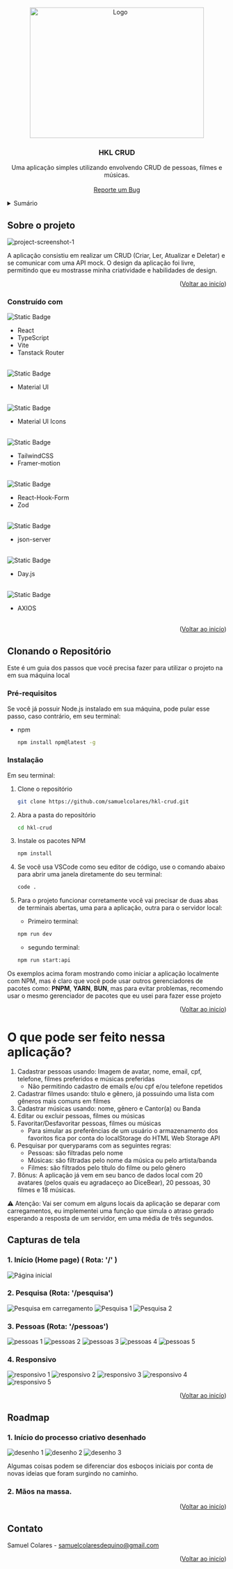 <a name="readme-top"></a>

<br />
<div align="center">
  <a href="https://github.com/github_username/repo_name">
    <img src="https://camo.githubusercontent.com/2366b34bb903c09617990fb5fff4622f3e941349e846ddb7e73df872a9d21233/68747470733a2f2f63646e2e6472696262626c652e636f6d2f75736572732f3733303730332f73637265656e73686f74732f363538313234332f6176656e746f2e676966" alt="Logo" width="400" height="300">
  </a>

<h3 align="center">HKL CRUD</h3>

  <p align="center">
    Uma aplicação simples utilizando envolvendo CRUD de pessoas, filmes e músicas.
    <br />
    <br />
     <a href="https://github.com/samuelcolares/hkl-crud/issues">Reporte um Bug</a>
  </p>
</div>

<details>
  <summary>Sumário</summary>
  <ol>
    <li>
      <a href="#sobre-o-projeto">Sobre o projeto</a>
      <ul>
        <li><a href="#construído-com">Construído com</a></li>
      </ul>
    </li>
    <li>
      <a href="#clonando-o-repositório">Clonando o Repositório</a>
      <ul>
        <li><a href="#pré-requisitos">Pré-requisitos</a></li>
        <li><a href="#instalação">Instalação</a></li>
      </ul>
    </li>
    <li><a href="#exemplos-de-uso-e-explicações">Exemplos de uso e explicações</a></li>
    <li><a href="#roadmap">Roadmap</a></li>
    <li><a href="#contato">Contato</a></li>
  </ol>
</details>

<!-- ABOUT THE PROJECT -->

## Sobre o projeto

![project-screenshot-1][header]

A aplicação consistiu em realizar um CRUD (Criar, Ler, Atualizar e Deletar) e se comunicar com uma API mock. O design da aplicação foi livre, permitindo que eu mostrasse minha criatividade e habilidades de design.

<p align="right">(<a href="#readme-top">Voltar ao inicío</a>)</p>

### Construído com

![Static Badge](https://img.shields.io/badge/CORE-8A2BE2)

- React
- TypeScript
- Vite
- Tanstack Router
  <br/><br/>

![Static Badge](https://img.shields.io/badge/UI-0070f0)

- Material UI
  <br/><br/>

![Static Badge](https://img.shields.io/badge/ICONS-1d1d1d)

- Material UI Icons
  <br/><br/>

![Static Badge](https://img.shields.io/badge/STYLING%20AND%20ADITIONAL%20EFFECTS-2f7e74)

- TailwindCSS
- Framer-motion
  <br/><br/>

![Static Badge](https://img.shields.io/badge/FORMS%20AND%20VALIDATION-4171d9)

- React-Hook-Form
- Zod
  <br/><br/>

![Static Badge](https://img.shields.io/badge/API%20MOCK-ee4648)

- json-server
  <br/><br/>

![Static Badge](https://img.shields.io/badge/DATA%20FETCHING-ff4128)

- Day.js
  <br/><br/>

![Static Badge](https://img.shields.io/badge/HTTPS%20LIBRARY-3a2f69)

- AXIOS
  <br/><br/>

<p align="right">(<a href="#readme-top">Voltar ao inicío</a>)</p>

<!-- GETTING STARTED -->

## Clonando o Repositório

Este é um guia dos passos que você precisa fazer para utilizar o projeto na em sua máquina local

### Pré-requisitos

Se você já possuir Node.js instalado em sua máquina, pode pular esse passo, caso contrário, em seu terminal:

- npm
  ```sh
  npm install npm@latest -g
  ```

### Instalação

Em seu terminal:

1. Clone o repositório
   ```sh
   git clone https://github.com/samuelcolares/hkl-crud.git
   ```
2. Abra a pasta do repositório
   ```sh
   cd hkl-crud
   ```
3. Instale os pacotes NPM

   ```sh
   npm install
   ```

4. Se você usa VSCode como seu editor de código, use o comando abaixo para abrir uma janela diretamente do seu terminal:

   ```sh
   code .
   ```

5. Para o projeto funcionar corretamente você vai precisar de duas abas de terminais abertas, uma para a aplicação, outra para o servidor local:
   - Primeiro terminal:
   ```sh
   npm run dev
   ```
   - segundo terminal:
   ```sh
   npm run start:api
   ```

Os exemplos acima foram mostrando como iniciar a aplicação localmente com NPM, mas é claro que você pode usar outros gerenciadores de pacotes como: **PNPM**, **YARN**, **BUN**, mas para evitar problemas, recomendo usar o mesmo gerenciador de pacotes que eu usei para fazer esse projeto

<p align="right">(<a href="#readme-top">Voltar ao inicío</a>)</p>

<!-- USAGE EXAMPLES -->

# O que pode ser feito nessa aplicação?

1.  Cadastrar pessoas usando: Imagem de avatar, nome, email, cpf, telefone, filmes preferidos e músicas preferidas
    - Não permitindo cadastro de emails e/ou cpf e/ou telefone repetidos
2.  Cadastrar filmes usando: título e gênero, já possuindo uma lista com gêneros mais comuns em filmes
3.  Cadastrar músicas usando: nome, gênero e Cantor(a) ou Banda
4.  Editar ou excluir pessoas, filmes ou músicas
5.  Favoritar/Desfavoritar pessoas, filmes ou músicas
    - Para simular as preferências de um usuário o armazenamento dos favoritos fica por conta do localStorage do HTML Web Storage API
6.  Pesquisar por queryparams com as seguintes regras:
    - Pessoas: são filtradas pelo nome
    - Músicas: são filtradas pelo nome da música ou pelo artista/banda
    - Filmes: são filtrados pelo título do filme ou pelo gênero
7.  Bônus: A aplicação já vem em seu banco de dados local com 20 avatares (pelos quais eu agradaceço ao DiceBear), 20 pessoas, 30 filmes e 18 músicas.

⚠️ Atenção: Vai ser comum em alguns locais da aplicação se deparar com carregamentos, eu implementei uma função que simula o atraso gerado esperando a resposta de um servidor, em uma média de três segundos.

## Capturas de tela

### 1. Início (Home page) ( Rota: '/' )

![Página inicial][index]

### 2. Pesquisa (Rota: '/pesquisa')

![Pesquisa em carregamento][search-loading]
![Pesquisa 1][search-1]
![Pesquisa 2][search-2]

### 3. Pessoas (Rota: '/pessoas')

![pessoas 1][people-1]
![pessoas 2][people-2]
![pessoas 3][people-3]
![pessoas 4][people-4]
![pessoas 5][people-5]

### 4. Responsivo

![responsivo 1][index-responsive]
![responsivo 2][menu-responsive]
![responsivo 3][route-responsive]
![responsivo 4][options-responsive]
![responsivo 5][search-responsive]

<p align="right">(<a href="#readme-top">Voltar ao inicío</a>)</p>

<!-- ROADMAP -->

## Roadmap

### 1. Início do processo criativo desenhado

![desenho 1][draw-1]
![desenho 2][draw-2]
![desenho 3][draw-3]

Algumas coisas podem se diferenciar dos esboços iniciais por conta de novas ideias que foram surgindo no caminho.

### 2. Mãos na massa.

<p align="right">(<a href="#readme-top">Voltar ao inicío</a>)</p>

## Contato

Samuel Colares - samuelcolaresdequino@gmail.com

<p align="right">(<a href="#readme-top">Voltar ao inicío</a>)</p>

<!-- MARKDOWN LINKS & IMAGES -->
<!-- https://www.markdownguide.org/basic-syntax/#reference-style-links -->

[linkedin-url]: https://linkedin.com/in/samuelcolares
[header]: https://i.imgur.com/9UxdvLI.png
[index]: https://i.imgur.com/X09vkQU.jpeg
[search-1]: https://imgur.com/TyzVjhF.jpeg
[search-2]: https://i.imgur.com/XwetjD3.jpeg
[search-loading]: https://i.imgur.com/Lkns5vE.jpeg
[people-1]: https://i.imgur.com/4OSFoQJ.jpeg
[people-2]: https://i.imgur.com/Lmft2G5.jpeg
[people-3]: https://i.imgur.com/Epcg9XB.jpeg
[people-4]: https://i.imgur.com/TPBzijI.jpeg
[people-5]: https://i.imgur.com/pRoTIoE.jpeg
[index-responsive]: https://i.imgur.com/sZlZSvP.jpeg
[menu-responsive]: https://i.imgur.com/12Z6Vmu.jpeg
[route-responsive]: https://i.imgur.com/VtxLWcE.jpeg
[options-responsive]: https://i.imgur.com/GLIp9jR.jpeg
[search-responsive]: https://i.imgur.com/2zdile0.jpeg
[draw-1]: https://i.imgur.com/jpGM1En.png
[draw-2]: https://i.imgur.com/4EjGB6h.png
[draw-3]: https://i.imgur.com/PQ9xtW6.png
